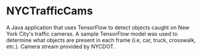# NYCTrafficCams
A Java application that uses TensorFlow to detect objects caught on New York City's traffic cameras. A sample TensorFlow model was used to determine what objects are present in each frame (i.e, car, truck, crosswalk, etc.). Camera stream provided by NYCDOT. 
